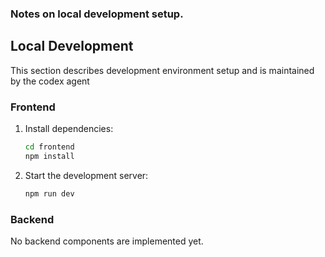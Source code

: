 ### Notes on local development setup.  

## Local Development
This section describes development environment setup and is maintained by the codex agent


### Frontend
1. Install dependencies:
   ```bash
   cd frontend
   npm install
   ```
2. Start the development server:
   ```bash
   npm run dev
   ```

### Backend
No backend components are implemented yet.
